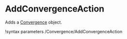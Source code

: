 # AddConvergenceAction

Adds a [Convergence](syntax/Convergence/index.md) object.

!syntax parameters /Convergence/AddConvergenceAction
